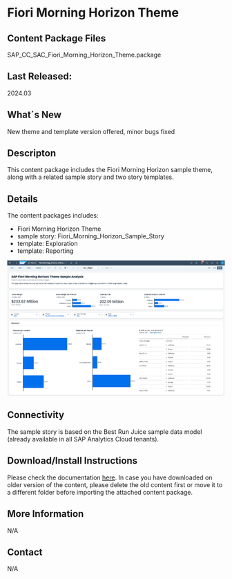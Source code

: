 # Fiori Morning Horizon Theme

## Content Package Files
SAP_CC_SAC_Fiori_Morning_Horizon_Theme.package

## Last Released:
2024.03

## What´s New
New theme and template version offered, minor bugs fixed

## Descripton
This content package includes the Fiori Morning Horizon sample theme, along with a related sample story and two story templates. 

## Details
The content packages includes:
* Fiori Morning Horizon Theme 
* sample story: Fiori_Morning_Horizon_Sample_Story
* template: Exploration
* template: Reporting

![Fiori Morning Horizon example](Fiori_Morning_Horizon_Theme_Screenshot.png)

## Connectivity
The sample story is based on the Best Run Juice sample data model (already available in all SAP Analytics Cloud tenants).

## Download/Install Instructions
Please check the documentation [here](https://help.sap.com/docs/SAP_ANALYTICS_CLOUD/42093f14b43c485fbe3adbbe81eff6c8/603e26204ce14bd8b5f9729a8123636f.html).
In case you have downloaded on older version of the content, please delete the old content first or move it to a different folder before importing the attached content package. 

## More Information
N/A

## Contact
N/A

